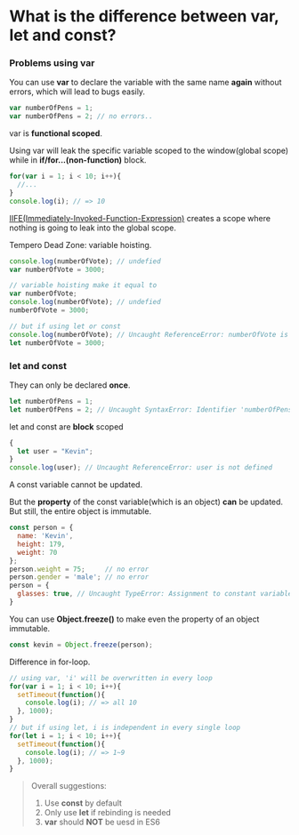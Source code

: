 # What is the difference between var, let and const?

### Problems using var

You can use **var** to declare the variable with the same name **again** without errors, which will lead to bugs easily.

```javascript
var numberOfPens = 1;
var numberOfPens = 2; // no errors..
```

var is **functional scoped**.

Using var will leak the specific variable scoped to the window(global scope) while in **if/for...(non-function)** block.

```javascript
for(var i = 1; i < 10; i++){
  //...
}
console.log(i); // => 10
```

[IIFE(Immediately-Invoked-Function-Expression)](http://benalman.com/news/2010/11/immediately-invoked-function-expression/) creates a scope where nothing is going to leak into the global scope.

Tempero Dead Zone: variable hoisting.

```javascript
console.log(numberOfVote); // undefied
var numberOfVote = 3000;

// variable hoisting make it equal to
var numberOfVote;
console.log(numberOfVote); // undefied
numberOfVote = 3000;

// but if using let or const
console.log(numberOfVote); // Uncaught ReferenceError: numberOfVote is not defined
let numberOfVote = 3000;
```

### let and const

They can only be declared **once**.

```javascript
let numberOfPens = 1;
let numberOfPens = 2; // Uncaught SyntaxError: Identifier 'numberOfPens' has already been declared
```

let and const are **block** scoped

```javascript
{
  let user = "Kevin";
}
console.log(user); // Uncaught ReferenceError: user is not defined
```

A const variable cannot be updated.

But the **property** of the const variable(which is an object) **can** be updated. But still, the entire object is immutable.

```javascript
const person = {
  name: 'Kevin',
  height: 179,
  weight: 70
};
person.weight = 75;     // no error
person.gender = 'male'; // no error
person = {
  glasses: true, // Uncaught TypeError: Assignment to constant variable
}
```

You can use **Object.freeze()** to make even the property of an object immutable.

```javascript
const kevin = Object.freeze(person);
```

Difference in for-loop.

```javascript
// using var, 'i' will be overwritten in every loop
for(var i = 1; i < 10; i++){
  setTimeout(function(){
    console.log(i); // => all 10
  }, 1000);
}
// but if using let, i is independent in every single loop
for(let i = 1; i < 10; i++){
  setTimeout(function(){
    console.log(i); // => 1~9
  }, 1000);
}
```

>Overall suggestions:
>1. Use **const** by default
>2. Only use **let** if rebinding is needed
>3. **var** should **NOT** be uesd in ES6
